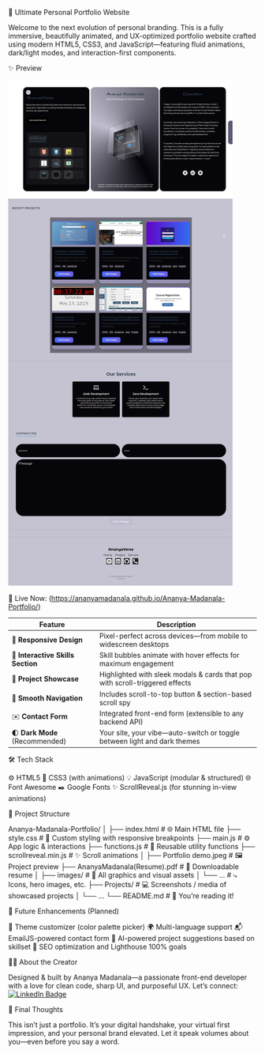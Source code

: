 🌟 Ultimate Personal Portfolio Website



Welcome to the next evolution of personal branding. This is a fully immersive, beautifully animated, and UX-optimized portfolio website crafted using modern HTML5, CSS3, and JavaScript—featuring fluid animations, dark/light modes, and interaction-first components.

✨ Preview



![img alt](https://github.com/AnanyaMadanala/Ananya-Madanala-Portfolio/blob/main/Portfolio%20demo.jpeg?raw=true)

🔗 Live Now: (https://ananyamadanala.github.io/Ananya-Madanala-Portfolio/)

| Feature                           | Description                                                                  |
| --------------------------------- | ---------------------------------------------------------------------------- |
| 🎨 **Responsive Design**          | Pixel-perfect across devices—from mobile to widescreen desktops              |
| 🧠 **Interactive Skills Section** | Skill bubbles animate with hover effects for maximum engagement              |
| 📁 **Project Showcase**           | Highlighted with sleek modals & cards that pop with scroll-triggered effects |
| 🧭 **Smooth Navigation**          | Includes scroll-to-top button & section-based scroll spy                     |
| ✉️ **Contact Form**               | Integrated front-end form (extensible to any backend API)                    |
| 🌓 **Dark Mode** (Recommended)    | Your site, your vibe—auto-switch or toggle between light and dark themes     |

🛠️ Tech Stack



⚙️ HTML5
🎨 CSS3 (with animations)
💡 JavaScript (modular & structured)
🌐 Font Awesome
✒️ Google Fonts
✨ ScrollReveal.js (for stunning in-view animations)

📁 Project Structure



Ananya-Madanala-Portfolio/
│
├── index.html                  # 🌐 Main HTML file
├── style.css                   # 🎨 Custom styling with responsive breakpoints
├── main.js                     # ⚙️ App logic & interactions
├── functions.js                # 🔁 Reusable utility functions
├── scrollreveal.min.js         # ✨ Scroll animations
│
├── Portfolio demo.jpeg         # 🖼️ Project preview
├── AnanyaMadanala(Resume).pdf  # 📄 Downloadable resume
│
├── images/                     # 📸 All graphics and visual assets
│   └── ...                     #   ⤷ Icons, hero images, etc.
├── Projects/                   # 💻 Screenshots / media of showcased projects
│   └── ...
└── README.md                   # 🧾 You’re reading it!

🚀 Future Enhancements (Planned)



🌈 Theme customizer (color palette picker)
🌍 Multi-language support
📬 EmailJS-powered contact form
🧠 AI-powered project suggestions based on skillset
🎯 SEO optimization and Lighthouse 100% goals

👩‍💻 About the Creator



Designed & built by Ananya Madanala—a passionate front-end developer with a love for clean code, sharp UI, and purposeful UX.
Let’s connect: [![LinkedIn Badge](https://img.shields.io/badge/-Ananya%20Madanala-blue?style=flat-square&logo=Linkedin&logoColor=white&link=https://www.linkedin.com/in/ananya-madanala-0419242ba)](https://www.linkedin.com/in/ananya-madanala-0419242ba)

🏁 Final Thoughts

This isn’t just a portfolio. It’s your digital handshake, your virtual first impression, and your personal brand elevated.
Let it speak volumes about you—even before you say a word.
